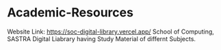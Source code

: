 # Academic-Resources
Website Link: https://soc-digital-library.vercel.app/
School of Computing, SASTRA Digital Liabrary having Study Material of differnt Subjects.
